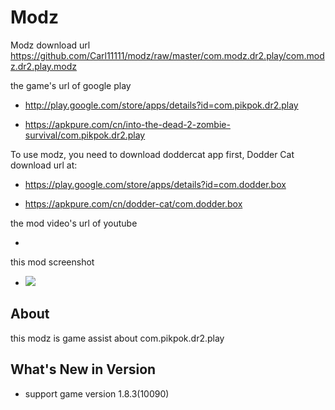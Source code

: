 # Modz

Modz download url https://github.com/Carl11111/modz/raw/master/com.modz.dr2.play/com.modz.dr2.play.modz

the game's url of google play 

* http://play.google.com/store/apps/details?id=com.pikpok.dr2.play

* https://apkpure.com/cn/into-the-dead-2-zombie-survival/com.pikpok.dr2.play

To use modz, you need to download doddercat app first, Dodder Cat download url at:

* https://play.google.com/store/apps/details?id=com.dodder.box

* https://apkpure.com/cn/dodder-cat/com.dodder.box
                      
the mod video's url of youtube

* 

this mod screenshot

* ![](https://github.com/Carl11111/modz/blob/master/com.modz.dr2.play/screenshot/modz.jpg)


## About

this modz is game assist about com.pikpok.dr2.play

## What's New in Version

* support game version 1.8.3(10090) 
